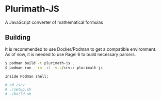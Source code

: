 # Plurimath-JS

A JavaScript converter of mathematical formulas

## Building

It is recommended to use Docker/Podman to get a compatible environment.
As of now, it is needed to use Ragel 6 to build necessary parsers.

```bash
$ podman build -t plurimath-js .
$ podman run --rm -it -v.:/srv:z plurimath-js

Inside Podman shell:

# cd /srv
# ./setup.sh
# ./build.sh
```

